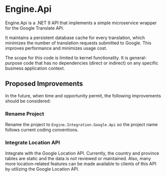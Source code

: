 # Engine.Api

Engine.Api is a .NET 9 API that implements a simple microservice wrapper for the Google Translate API.

It maintains a persistent database cache for every translation, which minimizes the number of translation requests submitted to Google. This improves performance and minimizes usage cost.

The scope for this code is limited to kernel functionality. It is general-purpose code that has no dependencies (direct or indirect) on any specific business application context.

## Proposed Improvements

In the future, when time and opportunity permit, the following improvements should be considered:

### Rename Project

Rename the project to `Engine.Integration.Google.Api` so the project name follows current coding conventions.

### Integrate Location API

Integrate with the Google Location API. Currently, the country and province tables are static and the data is not reviewed or maintained. Also, many more location-related features can be made available to clients of this API by utilizing the Google Location API.